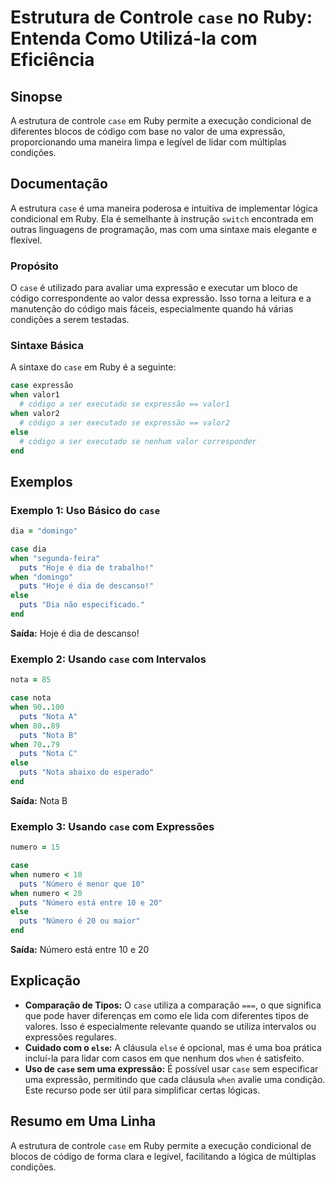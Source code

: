 <!--
Meta Description: # Estrutura de Controle `case` no Ruby: Entenda Como Utilizá-la com Eficiência ## Sinopse A estrutura de controle `case` em Ruby permite a execução co...
Meta Keywords: case, when, uma, puts, ruby
-->

# Estrutura de Controle `case` no Ruby: Entenda Como Utilizá-la com Eficiência

## Sinopse
A estrutura de controle `case` em Ruby permite a execução condicional de diferentes blocos de código com base no valor de uma expressão, proporcionando uma maneira limpa e legível de lidar com múltiplas condições.

## Documentação
A estrutura `case` é uma maneira poderosa e intuitiva de implementar lógica condicional em Ruby. Ela é semelhante à instrução `switch` encontrada em outras linguagens de programação, mas com uma sintaxe mais elegante e flexível.

### Propósito
O `case` é utilizado para avaliar uma expressão e executar um bloco de código correspondente ao valor dessa expressão. Isso torna a leitura e a manutenção do código mais fáceis, especialmente quando há várias condições a serem testadas.

### Sintaxe Básica
A sintaxe do `case` em Ruby é a seguinte:

```ruby
case expressão
when valor1
  # código a ser executado se expressão == valor1
when valor2
  # código a ser executado se expressão == valor2
else
  # código a ser executado se nenhum valor corresponder
end
```

## Exemplos

### Exemplo 1: Uso Básico do `case`
```ruby
dia = "domingo"

case dia
when "segunda-feira"
  puts "Hoje é dia de trabalho!"
when "domingo"
  puts "Hoje é dia de descanso!"
else
  puts "Dia não especificado."
end
```
**Saída:** Hoje é dia de descanso!

### Exemplo 2: Usando `case` com Intervalos
```ruby
nota = 85

case nota
when 90..100
  puts "Nota A"
when 80..89
  puts "Nota B"
when 70..79
  puts "Nota C"
else
  puts "Nota abaixo do esperado"
end
```
**Saída:** Nota B

### Exemplo 3: Usando `case` com Expressões
```ruby
numero = 15

case
when numero < 10
  puts "Número é menor que 10"
when numero < 20
  puts "Número está entre 10 e 20"
else
  puts "Número é 20 ou maior"
end
```
**Saída:** Número está entre 10 e 20

## Explicação
- **Comparação de Tipos:** O `case` utiliza a comparação `===`, o que significa que pode haver diferenças em como ele lida com diferentes tipos de valores. Isso é especialmente relevante quando se utiliza intervalos ou expressões regulares.
- **Cuidado com o `else`:** A cláusula `else` é opcional, mas é uma boa prática incluí-la para lidar com casos em que nenhum dos `when` é satisfeito.
- **Uso de `case` sem uma expressão:** É possível usar `case` sem especificar uma expressão, permitindo que cada cláusula `when` avalie uma condição. Este recurso pode ser útil para simplificar certas lógicas.

## Resumo em Uma Linha
A estrutura de controle `case` em Ruby permite a execução condicional de blocos de código de forma clara e legível, facilitando a lógica de múltiplas condições.